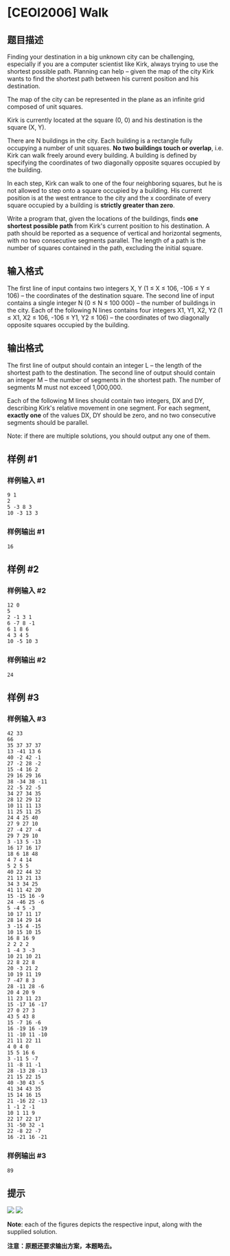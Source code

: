 # [CEOI2006] Walk

## 题目描述

Finding your destination in a big unknown city can be challenging, especially if you are a computer scientist like 
Kirk, always trying to use the shortest possible path. Planning can help – given the map of the city Kirk wants to 
find the shortest path between his current position and his destination. 

The map of the city can be represented in the plane as an infinite grid composed of unit squares. 

Kirk is currently located at the square (0, 0) and his destination is the square (X, Y). 

There are N buildings in the city. Each building is a rectangle fully occupying a number of unit squares. **No two 
buildings touch or overlap**, i.e. Kirk can walk freely around every building. A building is defined by specifying 
the coordinates of two diagonally opposite squares occupied by the building. 

In each step, Kirk can walk to one of the four neighboring squares, but he is not allowed to step onto a square 
occupied by a building. His current position is at the west entrance to the city and the x coordinate of every 
square occupied by a building is **strictly greater than zero**. 

Write a program that, given the locations of the buildings, finds **one shortest possible path** from Kirk's current 
position to his destination. A path should be reported as a sequence of vertical and horizontal segments, with no 
two consecutive segments parallel. The length of a path is the number of squares contained in the path, 
excluding the initial square.

## 输入格式

The first line of input contains two integers X, Y (1 ≤ X ≤ 106, -106 ≤ Y ≤ 106) – the coordinates of the 
destination square. The second line of input contains a single integer N (0 ≤ N ≤ 100 000) – the number of 
buildings in the city. Each of the following N lines contains four integers X1, Y1, X2, Y2 (1 ≤ X1, X2 ≤ 106, 
-106 ≤ Y1, Y2 ≤ 106) – the coordinates of two diagonally opposite squares occupied by the building.

## 输出格式

The first line of output should contain an integer L – the length of the shortest path to the destination. 
The second line of output should contain an integer M – the number of segments in the shortest path. The 
number of segments M must not exceed 1,000,000. 

Each of the following M lines should contain two integers, DX and DY, describing Kirk's relative movement in 
one segment. For each segment, **exactly one** of the values DX, DY should be zero, and no two consecutive 
segments should be parallel. 

Note: if there are multiple solutions, you should output any one of them.

## 样例 #1

### 样例输入 #1
```
9 1 
2 
5 -3 8 3 
10 -3 13 3
```

### 样例输出 #1

```
16
```

## 样例 #2

### 样例输入 #2
```
12 0 
5 
2 -1 3 1 
6 -7 8 -1 
6 1 8 6 
4 3 4 5 
10 -5 10 3
```

### 样例输出 #2

```
24
```

## 样例 #3

### 样例输入 #3
```
42 33
66
35 37 37 37
13 -41 13 6
40 -2 42 -1
27 -2 28 -2
15 -4 16 2
29 16 29 16
38 -34 38 -11
22 -5 22 -5
34 27 34 35
28 12 29 12
10 11 11 13
11 25 11 25
24 4 25 40
27 9 27 10
27 -4 27 -4
29 7 29 10
3 -13 5 -13
16 17 16 17
18 6 18 48
4 7 4 14
5 2 5 5
40 22 44 32
21 13 21 13
34 3 34 25
41 11 42 20
15 -15 16 -9
24 -46 25 -6
5 -4 5 -3
10 17 11 17
28 14 29 14
3 -15 4 -15
10 15 10 15
16 8 16 9
2 2 2 2
1 -4 3 -3
10 21 10 21
22 8 22 8
20 -3 21 2
10 19 11 19
7 -47 8 3
28 -11 28 -6
20 4 20 9
11 23 11 23
15 -17 16 -17
27 0 27 3
43 5 43 8
15 -7 16 -6
16 -19 16 -19
11 -10 11 -10
21 11 22 11
4 0 4 0
15 5 16 6
3 -11 5 -7
11 -8 11 -1
28 -13 28 -13
21 15 22 15
40 -30 43 -5
41 34 43 35
15 14 16 15
21 -16 22 -13
1 -1 2 -1
10 1 11 9
22 17 22 17
31 -50 32 -1
22 -8 22 -7
16 -21 16 -21
```

### 样例输出 #3

```
89
```

## 提示

![](https://cdn.luogu.com.cn/upload/image_hosting/tyf2lbht.png)
![](https://cdn.luogu.com.cn/upload/image_hosting/ddujl7ea.png)

**Note**: each of the figures depicts the respective input, along with the supplied solution.

**注意：原题还要求输出方案，本题略去。**
